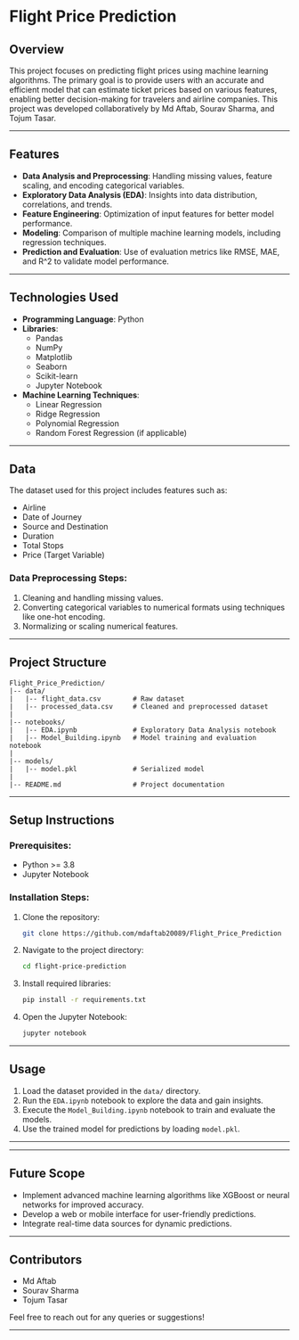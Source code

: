 

# Flight Price Prediction

## Overview
This project focuses on predicting flight prices using machine learning algorithms. The primary goal is to provide users with an accurate and efficient model that can estimate ticket prices based on various features, enabling better decision-making for travelers and airline companies. This project was developed collaboratively by Md Aftab, Sourav Sharma, and Tojum Tasar.

---

## Features
- **Data Analysis and Preprocessing**: Handling missing values, feature scaling, and encoding categorical variables.
- **Exploratory Data Analysis (EDA)**: Insights into data distribution, correlations, and trends.
- **Feature Engineering**: Optimization of input features for better model performance.
- **Modeling**: Comparison of multiple machine learning models, including regression techniques.
- **Prediction and Evaluation**: Use of evaluation metrics like RMSE, MAE, and R^2 to validate model performance.

---

## Technologies Used
- **Programming Language**: Python
- **Libraries**:
  - Pandas
  - NumPy
  - Matplotlib
  - Seaborn
  - Scikit-learn
  - Jupyter Notebook
- **Machine Learning Techniques**:
  - Linear Regression
  - Ridge Regression
  - Polynomial Regression
  - Random Forest Regression (if applicable)

---

## Data
The dataset used for this project includes features such as:
- Airline
- Date of Journey
- Source and Destination
- Duration
- Total Stops
- Price (Target Variable)

### Data Preprocessing Steps:
1. Cleaning and handling missing values.
2. Converting categorical variables to numerical formats using techniques like one-hot encoding.
3. Normalizing or scaling numerical features.

---

## Project Structure
```
Flight_Price_Prediction/
|-- data/
|   |-- flight_data.csv        # Raw dataset
|   |-- processed_data.csv     # Cleaned and preprocessed dataset
|
|-- notebooks/
|   |-- EDA.ipynb              # Exploratory Data Analysis notebook
|   |-- Model_Building.ipynb   # Model training and evaluation notebook
|
|-- models/
|   |-- model.pkl              # Serialized model
|
|-- README.md                  # Project documentation
```

---

## Setup Instructions
### Prerequisites:
- Python >= 3.8
- Jupyter Notebook

### Installation Steps:
1. Clone the repository:
   ```bash
   git clone https://github.com/mdaftab20089/Flight_Price_Prediction
   ```
2. Navigate to the project directory:
   ```bash
   cd flight-price-prediction
   ```
3. Install required libraries:
   ```bash
   pip install -r requirements.txt
   ```
4. Open the Jupyter Notebook:
   ```bash
   jupyter notebook
   ```

---

## Usage
1. Load the dataset provided in the `data/` directory.
2. Run the `EDA.ipynb` notebook to explore the data and gain insights.
3. Execute the `Model_Building.ipynb` notebook to train and evaluate the models.
4. Use the trained model for predictions by loading `model.pkl`.

---

---

## Future Scope
- Implement advanced machine learning algorithms like XGBoost or neural networks for improved accuracy.
- Develop a web or mobile interface for user-friendly predictions.
- Integrate real-time data sources for dynamic predictions.

---

## Contributors
- Md Aftab
- Sourav Sharma
- Tojum Tasar

Feel free to reach out for any queries or suggestions!

---


